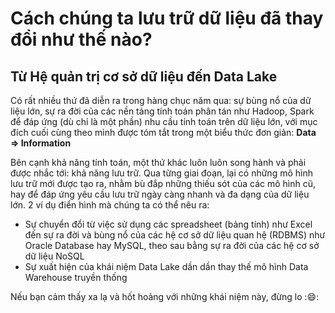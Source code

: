 # Cách chúng ta lưu trữ dữ liệu đã thay đổi như thế nào?

## Từ Hệ quản trị cơ sở dữ liệu đến Data Lake

Có rất nhiều thứ đã diễn ra trong hàng chục năm qua: sự bùng nổ của dữ liệu lớn, sự ra đời của các nền tảng tính toán phân tán như Hadoop, Spark để đáp ứng (dù chỉ là một phần) nhu cầu tính toán trên dữ liệu lớn, với mục đích cuối cùng theo mình được tóm tắt trong một biểu thức đơn giản: **Data => Information**

Bên cạnh khả năng tính toán, một thứ khác luôn luôn song hành và phải được nhắc tới: khả năng lưu trữ. Qua từng giai đoạn, lại có những mô hình lưu trữ mới được tạo ra, nhằm bù đắp những thiếu sót của các mô hình cũ, hay để đáp ứng yêu cầu lưu trữ ngày càng nhanh và đa dạng của dữ liệu lớn. 2 ví dụ điển hình mà chúng ta có thể nêu ra:

- Sự chuyển đổi từ việc sử dụng các spreadsheet (bảng tính) như Excel đến sự ra đời và bùng nổ của các hệ cơ sở dữ liệu quan hệ (RDBMS) như Oracle Database hay MySQL, theo sau bằng sự ra đời của các hệ cơ sở dữ liệu NoSQL
- Sự xuất hiện của khái niệm Data Lake dần dần thay thế mô hình Data Warehouse truyền thống

Nếu bạn cảm thấy xa lạ và hốt hoảng với những khái niệm này, đừng lo ::smile::

